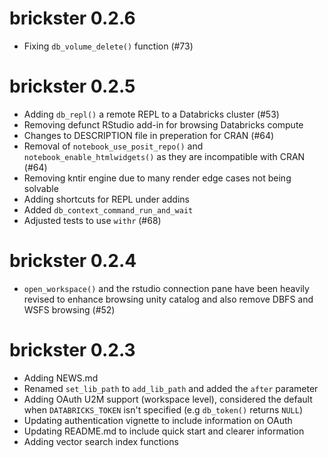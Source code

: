 # brickster 0.2.6
* Fixing `db_volume_delete()` function (#73)

# brickster 0.2.5

* Adding `db_repl()` a remote REPL to a Databricks cluster (#53)
* Removing defunct RStudio add-in for browsing Databricks compute
* Changes to DESCRIPTION file in preperation for CRAN (#64)
* Removal of `notebook_use_posit_repo()` and `notebook_enable_htmlwidgets()`
as they are incompatible with CRAN (#64)
* Removing kntir engine due to many render edge cases not being solvable
* Adding shortcuts for REPL under addins
* Added `db_context_command_run_and_wait`
* Adjusted tests to use `withr` (#68)

# brickster 0.2.4

* `open_workspace()` and the rstudio connection pane have been heavily revised
  to enhance browsing unity catalog and also remove DBFS and WSFS browsing (#52)

# brickster 0.2.3

* Adding NEWS.md
* Renamed `set_lib_path` to `add_lib_path` and added the `after` parameter
* Adding OAuth U2M support (workspace level), considered the default when
  `DATABRICKS_TOKEN` isn't specified (e.g `db_token()` returns `NULL`)
* Updating authentication vignette to include information on OAuth
* Updating README.md to include quick start and clearer information
* Adding vector search index functions
